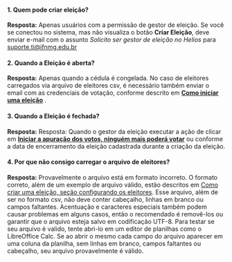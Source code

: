 #### 1. Quem pode criar eleição?

**Resposta:** Apenas usuários com a permissão de gestor de eleição. Se você se conectou no sistema, mas não visualiza o botão **Criar Eleição**, deve enviar e-mail com o assunto *Solicito ser gestor de eleição no Helios* para suporte.ti@ifnmg.edu.br


#### 2. Quando a Eleição é aberta?

**Resposta:** Apenas quando a cédula é congelada. No caso de eleitores carregados via arquivo de eleitores csv, é necessário também enviar o email com as credenciais de votação, conforme descrito em **[Como iniciar uma eleição](abrir.md)** .


#### 3. Quando a Eleição é fechada?

**Resposta:** Resposta: Quando o gestor da eleição executar a ação de clicar em **[Iniciar a apuração dos votos, ninguém mais poderá votar](fechar.md)** ou conforme a data de encerramento da eleição cadastrada durante a criação da eleição.


#### 4. Por que não consigo carregar o arquivo de eleitores?

**Resposta:** Provavelmente o arquivo está em formato incorreto. O formato correto, além de um exemplo de arquivo válido, estão descritos em [Como criar uma eleição, seção configurando os eleitores](criar.md). Esse arquivo, além de ser no formato csv, não deve conter cabeçalho, linhas em branco ou campos faltantes. Acentuação e caracteres especiais também podem causar problemas em alguns casos, então o recomendado é removê-los ou garantir que o arquivo esteja salvo em codificação UTF-8. Para testar se seu arquivo é valido, tente abri-lo em um editor de planilhas como o LibreOffice Calc. Se ao abrir o mesmo cada campo do arquivo aparecer em uma coluna da planilha, sem linhas em branco, campos faltantes ou cabeçalho, seu arquivo provavelmente é válido.
